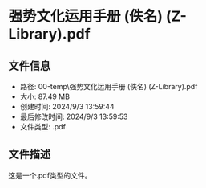 ﻿# 强势文化运用手册 (佚名) (Z-Library).pdf

## 文件信息
- 路径: 00-temp\强势文化运用手册 (佚名) (Z-Library).pdf
- 大小: 87.49 MB
- 创建时间: 2024/9/3 13:59:44
- 最后修改时间: 2024/9/3 13:59:53
- 文件类型: .pdf

## 文件描述
这是一个.pdf类型的文件。

